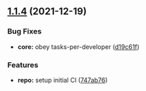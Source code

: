 ## [1.1.4](https://github.com/AgentEnder/code-rub/compare/v1.1.3...v1.1.4) (2021-12-19)


### Bug Fixes

* **core:** obey tasks-per-developer ([d19c61f](https://github.com/AgentEnder/code-rub/commit/d19c61fe5457827b13ce0090dce2bf84fff27097))


### Features

* **repo:** setup initial CI ([747ab76](https://github.com/AgentEnder/code-rub/commit/747ab7651e8542ef2e049b67051670dfe0112a02))
